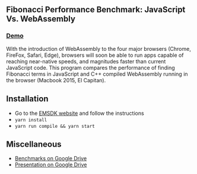 ## Fibonacci Performance Benchmark: JavaScript Vs. WebAssembly

### [Demo](https://wasm-vs-js.herokuapp.com)

With the introduction of WebAssembly to the four major browsers (Chrome, FireFox, Safari, Edge), browsers will soon be able to run apps capable of reaching near-native speeds, and magnitudes faster than current JavaScript code. This program compares the performance of finding Fibonacci terms in JavaScript and C++ compiled WebAssembly running in the browser (Macbook 2015, El Capitan).

## Installation

- Go to the [EMSDK website](https://github.com/juj/emsdk) and follow the instructions
- `yarn install`
- `yarn run compile && yarn start`

## Miscellaneous

- [Benchmarks on Google Drive](https://docs.google.com/spreadsheets/d/1pI4bTVptgPn8_Kw1mnqagABoxb_cG2u1fMbGZ4rqvqQ)
- [Presentation on Google Drive](https://docs.google.com/presentation/d/1ewM-BgzxoY0_B2AcD4RPCVSmTAw3kHuG-leToDea_IY)
